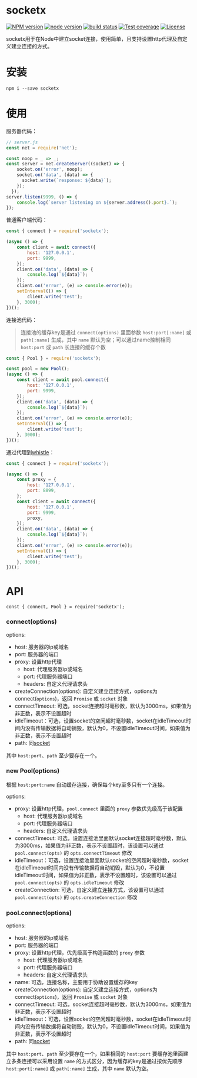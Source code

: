 # socketx
[![NPM version](https://img.shields.io/npm/v/socketx.svg?style=flat-square)](https://npmjs.org/package/socketx)
[![node version](https://img.shields.io/badge/node.js-%3E=_6.0-green.svg?style=flat-square)](http://nodejs.org/download/)
[![build status](https://img.shields.io/travis/avwo/socketx.svg?style=flat-square)](https://travis-ci.org/avwo/socketx)
[![Test coverage](https://codecov.io/gh/avwo/socketx/branch/master/graph/badge.svg?style=flat-square)](https://codecov.io/gh/avwo/socketx)
[![License](https://img.shields.io/npm/l/socketx.svg?style=flat-square)](https://www.npmjs.com/package/socketx)

socketx用于在Node中建立socket连接，使用简单，且支持设置http代理及自定义建立连接的方式。

# 安装

```
npm i --save socketx
```

# 使用
服务器代码：
```js
// server.js
const net = require('net');

const noop = _ => _;
const server = net.createServer((socket) => {
    socket.on('error', noop);
    socket.on('data', (data) => {
      socket.write(`response: ${data}`);
    });
  });
server.listen(9999, () => {
	console.log(`server listening on ${server.address().port}.`);
});
```
普通客户端代码：
```js
const { connect } = require('socketx');

(async () => {
	const client = await connect({
		host: '127.0.0.1',
		port: 9999,
	});
	client.on('data', (data) => {
		console.log(`${data}`);
	});
	client.on('error', (e) => console.error(e));
	setInterval(() => {
		client.write('test');
	}, 3000);
})();

```
连接池代码：
> 连接池的缓存key是通过 `connect(options)` 里面参数 `host:port[:name]` 或 `path[:name]` 生成，其中 `name` 默认为空；可以通过name控制相同 `host:port` 或 `path` 长连接的缓存个数
```js
const { Pool } = require('socketx');

const pool = new Pool();
(async () => {
	const client = await pool.connect({
		host: '127.0.0.1',
		port: 9999,
	});
	client.on('data', (data) => {
		console.log(`${data}`);
	});
	client.on('error', (e) => console.error(e));
	setInterval(() => {
		client.write('test');
	}, 3000);
})();

```
通过代理到[whistle](https://github.com/avwo/whistle)：
``` js
const { connect } = require('socketx');

(async () => {
	const proxy = {
		host: '127.0.0.1',
		port: 8899,
	};
	const client = await connect({
		host: '127.0.0.1',
		port: 9999,
		proxy,
	});
	client.on('data', (data) => {
		console.log(`${data}`);
	});
	client.on('error', (e) => console.error(e));
	setInterval(() => {
		client.write('test');
	}, 3000);
})();
```


# API
```
const { connect, Pool } = require('socketx');
```

### connect(options)
options:
- host: 服务器的ip或域名
- port: 服务器的端口
- proxy: 设置http代理
	- host: 代理服务器ip或域名
	- port: 代理服务器端口
	- headers: 自定义代理请求头
- createConnection(options): 自定义建立连接方式，options为connect(`options`)，返回 `Promise` 或 `socket` 对象
- connectTimeout: 可选，socket连接超时毫秒数，默认为3000ms，如果值为非正数，表示不设置超时
- idleTimeout：可选，设置socket的空闲超时毫秒数，socket在idleTimeout时间内没有传输数据将自动销毁，默认为0，不设置idleTimeout时间，如果值为非正数，表示不设置超时
- path: 同[socket](https://nodejs.org/dist/latest-v10.x/docs/api/net.html#net_socket_connect_path_connectlistener)

其中 `host:port`、`path` 至少要存在一个。

### new Pool(options)
根据 `host:port:name` 自动缓存连接，确保每个key至多只有一个连接。

options:
- proxy: 设置http代理，`pool.connect` 里面的 `proxy` 参数优先级高于该配置
	- host: 代理服务器ip或域名
	- port: 代理服务器端口
	- headers: 自定义代理请求头
- connectTimeout: 可选，设置连接池里面默认socket连接超时毫秒数，默认为3000ms，如果值为非正数，表示不设置超时，该设置可以通过 `pool.connect(opts)` 的 `opts.connectTimeout` 修改
- idleTimeout：可选，设置连接池里面默认socket的空闲超时毫秒数，socket在idleTimeout时间内没有传输数据将自动销毁，默认为0，不设置idleTimeout时间，如果值为非正数，表示不设置超时，该设置可以通过 `pool.connect(opts)` 的 `opts.idleTimeout` 修改
- createConnection: 可选，自定义建立连接方式，该设置可以通过 `pool.connect(opts)` 的 `opts.createConnection` 修改

### pool.connect(options)
options:
- host: 服务器的ip或域名
- port: 服务器的端口
- proxy: 设置http代理，优先级高于构造函数的 `proxy` 参数
	- host: 代理服务器ip或域名
	- port: 代理服务器端口
	- headers: 自定义代理请求头
- name: 可选，连接名称，主要用于协助设置缓存的key
- createConnection(options): 自定义建立连接方式，options为connect(`options`)，返回 `Promise` 或 `socket` 对象
- connectTimeout: 可选，socket连接超时毫秒数，默认为3000ms，如果值为非正数，表示不设置超时
- idleTimeout：可选，设置socket的空闲超时毫秒数，socket在idleTimeout时间内没有传输数据将自动销毁，默认为0，不设置idleTimeout时间，如果值为非正数，表示不设置超时
- path: 同[socket](https://nodejs.org/dist/latest-v10.x/docs/api/net.html#net_socket_connect_path_connectlistener)

其中 `host:port`、`path` 至少要存在一个，如果相同的 `host:port` 要缓存池里面建立多条连接可以采用设置 `name` 的方式区分，因为缓存的key是通过按优先顺序 `host:port[:name]` 或 `path[:name]` 生成，其中 `name` 默认为空。
